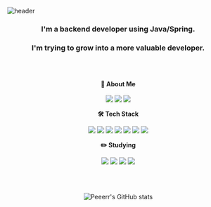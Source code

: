 ![header](https://capsule-render.vercel.app/api?type=waving&color=auto&height=300&section=header&text=Welcome&fontSize=90&animation=fadeIn&fontAlignY=38&desc=JunHyeong's%20GitHub%20Profile&descAlignY=51&descAlign=62)

<p align="center">
<h3 align="center">I'm a backend developer using Java/Spring.</h3>
<h3 align="center">I'm trying to grow into a more valuable developer.</h3>
</p>
<br><br>

<p align="center">
  <Strong>🎈 About Me</Strong><br><br>
  <a href="mailto:ajfeh22@gmail.com"><img src="https://img.shields.io/badge/Gmail-d14836?style=for-the-badge&logo=Gmail&logoColor=white"></a>
  <a href="https://velog.io/@peeeeer"><img src="https://img.shields.io/badge/Velog-20C997?style=for-the-badge&logo=Velog&logoColor=white&link=https://velog.io/@peeeeer"></a>
  <a href="https://www.instagram.com/jun_hyeong02">
    <img 
        src="http://img.shields.io/badge/Instagram-E4405F?style=for-the-badge&logo=Instagram&logoColor=white&link=https://www.instagram.com/jun_hyeong02"/>
  </a>
</p>

<p align="center">
    <Strong>🛠️ Tech Stack</Strong><br>
</p>
<p align="center" display="inline-block">
    <img src="https://img.shields.io/badge/html-E34F26?style=for-the-badge&logo=html5&logoColor=white">
    <img src="https://img.shields.io/badge/css-1572B6?style=for-the-badge&logo=css3&logoColor=white">
    <img src="https://img.shields.io/badge/Python-3776AB?style=for-the-badge&logo=Python&logoColor=white">
    <img src="https://img.shields.io/badge/JAVA-007396?style=for-the-badge&logo=java&logoColor=white">
    <img src="https://img.shields.io/badge/Spring-6DB33F?style=for-the-badge&logo=Spring&logoColor=white">
    <img src="https://img.shields.io/badge/SpringBoot-6DB33F?style=for-the-badge&logo=SpringBoot&logoColor=white">
    <img src="https://img.shields.io/badge/mysql-4479A1?style=for-the-badge&logo=mysql&logoColor=white">
</p>

<p align="center">
    <Strong>✏️ Studying</Strong><br>
</p>
<p align="center" display="inline-block">
    <img src="https://img.shields.io/badge/Spring-6DB33F?style=for-the-badge&logo=Spring&logoColor=white">
    <img src="https://img.shields.io/badge/SpringBoot-6DB33F?style=for-the-badge&logo=SpringBoot&logoColor=white">
    <img src="https://img.shields.io/badge/mysql-4479A1?style=for-the-badge&logo=mysql&logoColor=white">
    <img src="https://img.shields.io/badge/AWS-232F3E?style=for-the-badge&logo=Amazon AWS&logoColor=white">
</p>
<br><br>

<div align="center">
  
![Peeerr's GitHub stats](https://github-readme-stats.vercel.app/api?username=peeerr&show_icons=true&theme=radical)
</div>



